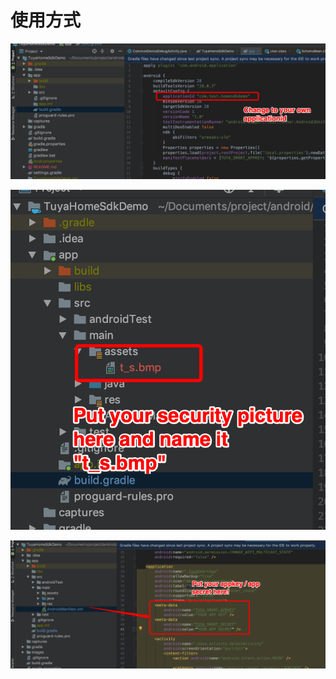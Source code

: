 # 使用方式

![image-20191101112723293](./images/image-20191101112723293.png)

![image-20191101112851418](./images/image-20191101112851418.png)



![image-20191101113051694](./images/image-20191101113051694.png)